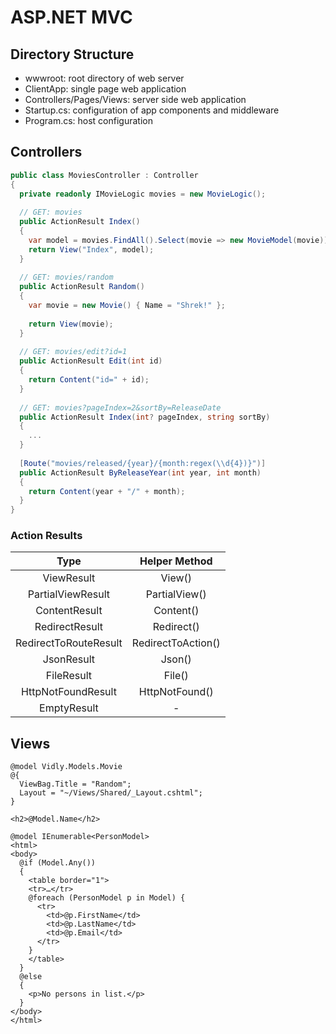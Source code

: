 # ASP.NET MVC

## Directory Structure
* wwwroot: root directory of web server
* ClientApp: single page web application
* Controllers/Pages/Views: server side web application
* Startup.cs: configuration of app components and middleware
* Program.cs: host configuration

## Controllers
```cs
public class MoviesController : Controller
{
  private readonly IMovieLogic movies = new MovieLogic();
  
  // GET: movies
  public ActionResult Index()
  {
    var model = movies.FindAll().Select(movie => new MovieModel(movie));
    return View("Index", model);
  }
  
  // GET: movies/random
  public ActionResult Random()
  {
    var movie = new Movie() { Name = "Shrek!" };
    
    return View(movie);
  }
  
  // GET: movies/edit?id=1
  public ActionResult Edit(int id)
  {
    return Content("id=" + id);
  }
  
  // GET: movies?pageIndex=2&sortBy=ReleaseDate
  public ActionResult Index(int? pageIndex, string sortBy)
  {
    ...
  }
  
  [Route("movies/released/{year}/{month:regex(\\d{4})}")]
  public ActionResult ByReleaseYear(int year, int month)
  {
    return Content(year + "/" + month);
  }
}
```

### Action Results
|Type|Helper Method|
|:---:|:---:|
|ViewResult|View()|
|PartialViewResult|PartialView()|
|ContentResult|Content()|
|RedirectResult|Redirect()|
|RedirectToRouteResult|RedirectToAction()|
|JsonResult|Json()|
|FileResult|File()|
|HttpNotFoundResult|HttpNotFound()|
|EmptyResult|-|

## Views
```cshtml
@model Vidly.Models.Movie
@{
  ViewBag.Title = "Random";
  Layout = "~/Views/Shared/_Layout.cshtml";
}

<h2>@Model.Name</h2>
```
```cshtml
@model IEnumerable<PersonModel>
<html>
<body>
  @if (Model.Any())
  {
    <table border="1">
    <tr>…</tr> 
    @foreach (PersonModel p in Model) {
      <tr>
        <td>@p.FirstName</td>
        <td>@p.LastName</td>
        <td>@p.Email</td>
      </tr>
    }
    </table>
  }
  @else
  {
    <p>No persons in list.</p>
  }
</body>
</html>
```
